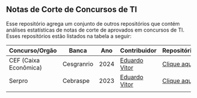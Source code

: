 ## Notas de Corte de Concursos de TI

Esse repositório agrega um conjunto de outros repositórios que contém análises estatísticas de notas de corte de aprovados em concursos de TI. Esses repositórios estão listados na tabela a seguir:

<table class="tg"><thead>
  <tr>
    <th class="tg-0pky">Concurso/Orgão</th>
    <th class="tg-0pky">Banca</th>
    <th class="tg-0pky">Ano</th>
    <th class="tg-0lax">Contribuidor</th>
    <th class="tg-0pky">Repositório</th>
  </tr></thead>
<tbody>
  <tr>
    <td class="tg-0pky">CEF (Caixa Econômica)</td>
    <td class="tg-0pky"> Cesgranrio</td>
    <td class="tg-0pky"> 2024</td>
    <td class="tg-0lax"> 
    <a href="https://github.com/eduardovitor">Eduardo Vitor </a>
    </td>
    <td class="tg-0pky"> 
    <a href="https://github.com/eduardovitor/AnaliseNotaCorteCaixaAC-TI"> Clique aqui</a>
    </td>
  </tr>
  <tr>
    <td class="tg-0pky"> Serpro</td>
    <td class="tg-0pky"> Cebraspe</td>
    <td class="tg-0pky"> 2023</td>
    <td class="tg-0lax"> 
    <a href="https://github.com/eduardovitor">Eduardo Vitor </a> 
    </td>
    <td class="tg-0pky">
      <a href="https://github.com/eduardovitor/AnaliseNotaCorteSerproAnalistaTI"> Clique aqui</a>
     </td>
  </tr>
  <tr>
    <td class="tg-0pky"></td>
    <td class="tg-0pky"></td>
    <td class="tg-0pky"></td>
    <td class="tg-0lax"></td>
    <td class="tg-0pky"></td>
  </tr>
</tbody>
</table>